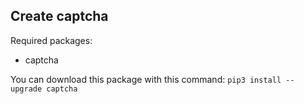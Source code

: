 Create captcha
-------------------------------
Required packages:
* captcha

You can download this package with this command:
`pip3 install --upgrade captcha`
